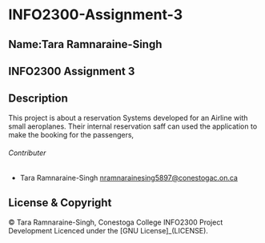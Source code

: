 # INFO2300-Assignment-3
## Name:Tara Ramnaraine-Singh
## INFO2300 Assignment 3 
## Description
This project is about a reservation Systems developed for an Airline with small aeroplanes.
Their internal reservation saff can used the application to make the booking for the passengers,

###### Contributer
- Tara Ramnaraine-Singh <nramnarainesing5897@conestogac.on.ca>

## License & Copyright
© Tara Ramnaraine-Singh, Conestoga College INFO2300 Project Development
Licenced under the [GNU License]_(LICENSE).
